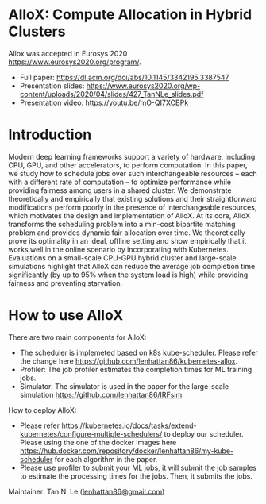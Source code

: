 # AlloX: Compute Allocation in Hybrid Clusters

Allox was accepted in Eurosys 2020 https://www.eurosys2020.org/program/.
* Full paper: https://dl.acm.org/doi/abs/10.1145/3342195.3387547
* Presentation slides: https://www.eurosys2020.org/wp-content/uploads/2020/04/slides/427_TanNLe_slides.pdf
* Presentation video: https://youtu.be/mO-QI7XCBPk 

# Introduction
Modern deep learning frameworks support a variety of hardware, including CPU, GPU, and other accelerators, to perform computation. In this paper, we study how to schedule jobs over such interchangeable resources – each with a different rate of computation – to optimize performance while providing fairness among users in a shared cluster. We demonstrate theoretically and empirically that existing solutions and their straightforward modifications perform poorly in the presence of interchangeable resources, which motivates the design and implementation of AlloX. At its core, AlloX transforms the scheduling problem into a min-cost bipartite matching problem and provides dynamic fair allocation over time. We theoretically prove its optimality in an ideal, offline setting and show empirically that it works well in the online scenario by incorporating with Kubernetes. Evaluations on a small-scale CPU-GPU hybrid cluster and large-scale simulations highlight that AlloX can reduce the average job completion time significantly (by up to 95% when the system load is high) while providing fairness and preventing starvation.

# How to use AlloX
There are two main components for AlloX: 
* The scheduler is implemeted based on k8s kube-scheduler. Please refer the change here https://github.com/lenhattan86/kubernetes-allox.
* Profiler: The job profiler estimates the completion times for ML training jobs. 
* Simulator: The simulator is used in the paper for the large-scale simulation https://github.com/lenhattan86/IRFsim.

How to deploy AlloX:
* Please refer https://kubernetes.io/docs/tasks/extend-kubernetes/configure-multiple-schedulers/ to deploy our scheduler. Please using the one of the docker images here https://hub.docker.com/repository/docker/lenhattan86/my-kube-scheduler for each algorithm in the paper. 
* Please use profiler to submit your ML jobs, it will submit the job samples to estimate the processing times for the jobs. Then, it submits the jobs.

Maintainer: Tan N. Le (lenhattan86@gmail.com)